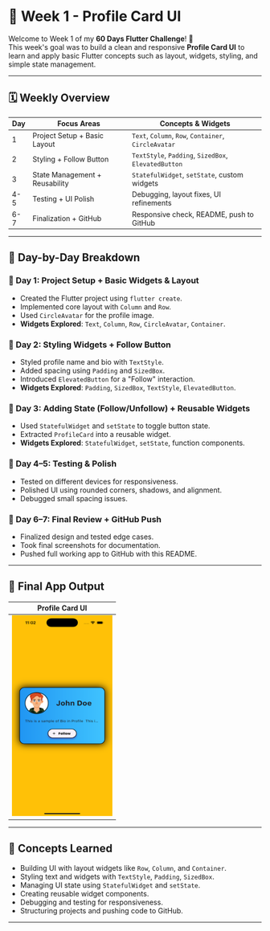 # 📱 Week 1 - Profile Card UI

Welcome to Week 1 of my **60 Days Flutter Challenge**! 🎯  
This week's goal was to build a clean and responsive **Profile Card UI** to learn and apply basic Flutter concepts such as layout, widgets, styling, and simple state management.

---

## 🗓️ Weekly Overview

| Day | Focus Areas | Concepts & Widgets |
|-----|-------------|---------------------|
| 1   | Project Setup + Basic Layout | `Text`, `Column`, `Row`, `Container`, `CircleAvatar` |
| 2   | Styling + Follow Button     | `TextStyle`, `Padding`, `SizedBox`, `ElevatedButton` |
| 3   | State Management + Reusability | `StatefulWidget`, `setState`, custom widgets |
| 4-5 | Testing + UI Polish         | Debugging, layout fixes, UI refinements |
| 6-7 | Finalization + GitHub       | Responsive check, README, push to GitHub |

---

## 🧠 Day-by-Day Breakdown

### 📌 Day 1: Project Setup + Basic Widgets & Layout
- Created the Flutter project using `flutter create`.
- Implemented core layout with `Column` and `Row`.
- Used `CircleAvatar` for the profile image.
- **Widgets Explored**: `Text`, `Column`, `Row`, `CircleAvatar`, `Container`.

### 📌 Day 2: Styling Widgets + Follow Button
- Styled profile name and bio with `TextStyle`.
- Added spacing using `Padding` and `SizedBox`.
- Introduced `ElevatedButton` for a "Follow" interaction.
- **Widgets Explored**: `Padding`, `SizedBox`, `TextStyle`, `ElevatedButton`.

### 📌 Day 3: Adding State (Follow/Unfollow) + Reusable Widgets
- Used `StatefulWidget` and `setState` to toggle button state.
- Extracted `ProfileCard` into a reusable widget.
- **Widgets Explored**: `StatefulWidget`, `setState`, function components.

### 📌 Day 4–5: Testing & Polish
- Tested on different devices for responsiveness.
- Polished UI using rounded corners, shadows, and alignment.
- Debugged small spacing issues.

### 📌 Day 6–7: Final Review + GitHub Push
- Finalized design and tested edge cases.
- Took final screenshots for documentation.
- Pushed full working app to GitHub with this README.

---

## 📸 Final App Output

| Profile Card UI |
|-----------------|
| <img src="../../Outputs/Week 1.png"  width="200" height = "400" /> |

---

## 🧩 Concepts Learned

- Building UI with layout widgets like `Row`, `Column`, and `Container`.
- Styling text and widgets with `TextStyle`, `Padding`, `SizedBox`.
- Managing UI state using `StatefulWidget` and `setState`.
- Creating reusable widget components.
- Debugging and testing for responsiveness.
- Structuring projects and pushing code to GitHub.
---